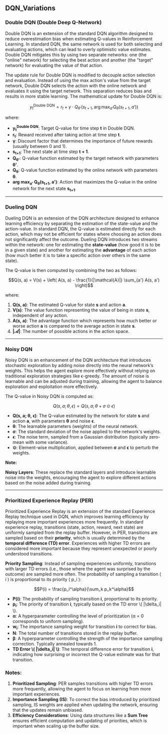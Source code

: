 ## DQN_Variations
### Double DQN (Double Deep Q-Network)

Double DQN is an extension of the standard DQN algorithm designed to reduce overestimation bias when estimating Q-values in Reinforcement Learning. In standard DQN, the same network is used for both selecting and evaluating actions, which can lead to overly optimistic value estimates. Double DQN mitigates this by using two separate networks: one (the "online" network) for selecting the best action and another (the "target" network) for evaluating the value of that action.

The update rule for Double DQN is modified to decouple action selection and evaluation. Instead of using the max action's value from the target network, Double DQN selects the action with the online network and evaluates it using the target network. This separation reduces bias and results in more stable learning. The mathematical update for Double DQN is:

```math
y_t^{\text{Double DQN}} = r_t + \gamma \cdot Q_{\theta'}(s_{t+1}, \arg\max_{a'} Q_{\theta}(s_{t+1}, a'))
```

where:

- **y<sub>t</sub><sup>Double DQN</sup>**: Target Q-value for time step **t** in Double DQN.
- **r<sub>t</sub>**: Reward received after taking action at time step **t**.
- **γ**: Discount factor that determines the importance of future rewards (usually between 0 and 1).
- **s<sub>t+1</sub>**: The next state at time step **t + 1**.
- **Q<sub>θ'</sub>**: Q-value function estimated by the target network with parameters **θ'**.
- **Q<sub>θ</sub>**: Q-value function estimated by the online network with parameters **θ**.
- **arg max<sub>a'</sub> Q<sub>θ</sub>(s<sub>t+1</sub>, a')**: Action that maximizes the Q-value in the online network for the next state **s<sub>t+1</sub>**.

<hr/>

### Dueling DQN

Dueling DQN is an extension of the DQN architecture designed to enhance learning efficiency by separating the estimation of the state-value and the action-value. In standard DQN, the Q-value is estimated directly for each action, which may not be efficient for states where choosing an action does not significantly affect the outcome. Dueling DQN introduces two streams within the network: one for estimating the **state-value** (how good it is to be in a given state) and another for estimating the **advantage** of each action (how much better it is to take a specific action over others in the same state).

The Q-value is then computed by combining the two as follows:

```math
Q(s, a) = V(s) + \left( A(s, a) - \frac{1}{|\mathcal{A}|} \sum_{a'} A(s, a') \right)
```


where:

1. **Q(s, a)**: The estimated Q-value for state **s** and action **a**.
2. **V(s)**: The value function representing the value of being in state **s**, independent of any action.
3. **A(s, a)**: The advantage function which represents how much better or worse action **a** is compared to the average action in state **s**.
4. **|𝒜|**: The number of possible actions in the action space.

<hr/>

### Noisy DQN 

Noisy DQN is an enhancement of the DQN architecture that introduces stochastic exploration by adding noise directly into the neural network’s weights. This helps the agent explore more effectively without relying on traditional exploration strategies like ϵ-greedy. The amount of noise is learnable and can be adjusted during training, allowing the agent to balance exploration and exploitation more effectively.

The Q-value in Noisy DQN is computed as:

```math
Q(s, a; \theta, \epsilon) = Q(s, a; \theta + \sigma \odot \epsilon)
```

<div> <ul> <li><strong>Q(s, a; θ, ϵ)</strong>: The Q-value estimated by the network for state <strong>s</strong> and action <strong>a</strong>, with parameters <strong>θ</strong> and noise <strong>ϵ</strong>.</li> <li><strong>θ</strong>: The learnable parameters (weights) of the neural network.</li> <li><strong>σ</strong>: The standard deviation of the noise applied to the network's weights.</li> <li><strong>ϵ</strong>: The noise term, sampled from a Gaussian distribution (typically zero-mean with some variance).</li> <li><strong>⊙</strong>: Element-wise multiplication, applied between <strong>σ</strong> and <strong>ϵ</strong> to perturb the weights.</li> </ul> </div>

<b> Note: </b>

**Noisy Layers**: These replace the standard layers and introduce learnable noise into the weights, encouraging the agent to explore different actions based on the noise added during training.

<hr/>

### Prioritized Experience Replay (PER)

Prioritized Experience Replay is an extension of the standard Experience Replay technique used in DQN, which improves learning efficiency by replaying more important experiences more frequently. In standard experience replay, transitions (state, action, reward, next state) are uniformly sampled from the replay buffer. However, in PER, transitions are sampled based on their **priority**, which is usually determined by the **temporal difference (TD) error**. Experiences with higher TD errors are considered more important because they represent unexpected or poorly understood transitions.



 **Priority Sampling**: Instead of sampling experiences uniformly, transitions with larger TD errors (i.e., those where the agent was surprised by the outcome) are sampled more often. The probability of sampling a transition \( i \) is proportional to its priority \( p_i \):
   
   ```math
   P(i) = \frac{p_i^\alpha}{\sum_k p_k^\alpha}
   ```

   <div> <ul> <li><strong>P(i)</strong>: The probability of sampling transition <strong>i</strong>, proportional to its priority.</li> <li><strong>p<sub>i</sub></strong>: The priority of transition <strong>i</strong>, typically based on the TD error \( |\delta_i| \).</li> <li><strong>α</strong>: A hyperparameter controlling the level of prioritization (α = 0 corresponds to uniform sampling).</li> <li><strong>w<sub>i</sub></strong>: The importance sampling weight for transition <strong>i</strong> to correct for bias.</li> <li><strong>N</strong>: The total number of transitions stored in the replay buffer.</li> <li><strong>β</strong>: A hyperparameter controlling the strength of the importance sampling correction. Typically annealed towards 1.</li> <li><strong>TD Error \( |\delta_i| \)</strong>: The temporal difference error for transition <strong>i</strong>, indicating how surprising or incorrect the Q-value estimate was for that transition.</li> </ul> </div>

   ### Notes:

1. **Prioritized Sampling**: PER samples transitions with higher TD errors more frequently, allowing the agent to focus on learning from more important experiences.
2. **Importance Sampling (IS)**: To correct the bias introduced by prioritized sampling, IS weights are applied when updating the network, ensuring that the updates remain unbiased.
3. **Efficiency Considerations**: Using data structures like a **Sum Tree** ensures efficient computation and updating of priorities, which is important when scaling up the buffer size.


